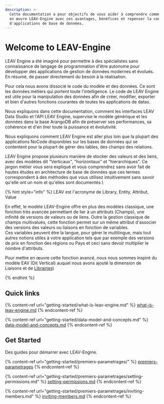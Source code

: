 ```yaml
---
description: >-
  Cette documentation a pour objectifs de vous aider à comprendre comment mettre
  en œuvre LEAV-Engine avec ces avantages, bénéfices et repenser la conception
  d'applications de base de données.
---
```


# Welcome to LEAV-Engine

LEAV Engine a été imaginé pour permettre à des spécialistes sans connaissance de langage de programmation d'être autonome pour développer des applications de gestion de données modernes et évolués. En résumé, de passer directement du besoin à la réalisation.

Pour cela nous avons dissocié le code du modèle et des données. Ce sont les données métiers qui portent toute l'intelligence. Le code de LEAV Engine est utile pour la manipulation des données afin de créer, modifier, exporter et bien d'autres fonctions courantes de toutes les applications de datas.

Nous expliquons dans cette documentation, comment les interfaces LEAV Data Studio et l'API LEAV Engine, supervise le modèle générique et les données dans la base ArangoDB afin de préserver ses performances, sa cohérence et d'en tirer toute la puissance et évolutivité.

Nous expliquons comment LEAV Engine est aller plus loin que la plupart des applications NoCode disponibles sur les bases de données qui se contentent pour la plupart de gérer des tables, des champs des relations.&#x20;

LEAV Engine propose plusieurs manière de stocker des valeurs et des liens, avec des modèles  dit "Verticaux", "horizontaux" et "hierarchiques". Ce jargon métier vous sera expliqué et vous comprendrez sans avoir fait de hautes études en architecture de base de données que ces termes correspondent à des méthodes que vous utilisez intuitivement sans savoir qu'elle ont un nom et qu'elles sont documentés.\


{% hint style="info" %}
LEAV est l'acronyme de Library, Entity, Attribut, Value

En effet, le modèle LEAV-Engine offre en plus des modèles classique, une fonction très avancée permettant de lier à un attributs (Champs), une infinité de versions de valeurs ou de liens. Outre la gestion classique de champs multivalués, cette fonction permet sur un même attribut d'associer des versions des valeurs ou liaisons en fonction de variables.\
Ces variables peuvent être la langue, pour gérer le multilingue, mais tout autres notions utiles à votre application tels que par exemple des versions de prix en fonction des régions ou Pays et ceci sans devoir multiplier le nombre d'attributs.

Pour mettre en œuvre cette fonction avancé, nous nous sommes inspiré du modèle EAV (Dit Vertical) auquel nous avons ajouté la dimension de Liaisons et de [Librairies](configuration/data-model/library.md)\

{% endhint %}

## Quick links

{% content-ref url="getting-started/what-is-leav-engine.md" %}
[what-is-leav-engine.md](getting-started/what-is-leav-engine.md)
{% endcontent-ref %}

{% content-ref url="getting-started/data-model-and-concepts.md" %}
[data-model-and-concepts.md](getting-started/data-model-and-concepts.md)
{% endcontent-ref %}

## Get Started

Des guides pour démarrer avec LEAV-Engine.

{% content-ref url="getting-started/premiers-parametrages/" %}
[premiers-parametrages](getting-started/premiers-parametrages/)
{% endcontent-ref %}

{% content-ref url="getting-started/premiers-parametrages/setting-permissions.md" %}
[setting-permissions.md](getting-started/premiers-parametrages/setting-permissions.md)
{% endcontent-ref %}

{% content-ref url="getting-started/premiers-parametrages/inviting-members.md" %}
[inviting-members.md](getting-started/premiers-parametrages/inviting-members.md)
{% endcontent-ref %}

